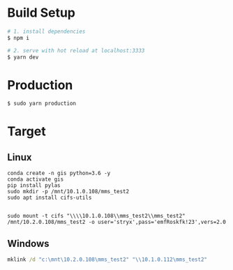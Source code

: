# Build Setup

```bash
# 1. install dependencies
$ npm i

# 2. serve with hot reload at localhost:3333
$ yarn dev
```

# Production

```bash
$ sudo yarn production
```

# Target
## Linux
```
conda create -n gis python=3.6 -y
conda activate gis
pip install pylas
sudo mkdir -p /mnt/10.1.0.108/mms_test2
sudo apt install cifs-utils


sudo mount -t cifs "\\\\10.1.0.108\\mms_test2\\mms_test2" /mnt/10.2.0.108/mms_test2 -o user='stryx',pass='emfRoskfk!23',vers=2.0
```

## Windows
```cmd
mklink /d "c:\mnt\10.2.0.108\mms_test2" "\\10.1.0.112\mms_test2"
```
